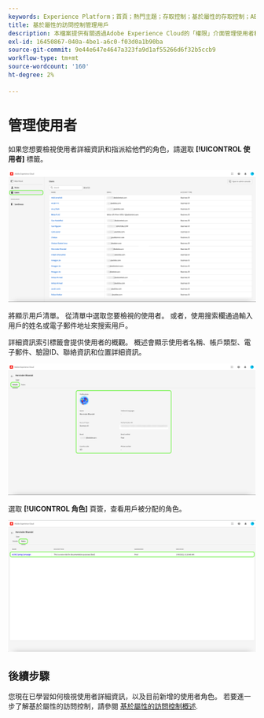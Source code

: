```yaml
---
keywords: Experience Platform；首頁；熱門主題；存取控制；基於屬性的存取控制；ABAC
title: 基於屬性的訪問控制管理用戶
description: 本檔案提供有關透過Adobe Experience Cloud的「權限」介面管理使用者和使用者群組的資訊
exl-id: 16450867-040a-4be1-a6c0-f03d0a1b90ba
source-git-commit: 9e44e647e4647a323fa9d1af55266d6f32b5ccb9
workflow-type: tm+mt
source-wordcount: '160'
ht-degree: 2%

---
```


# 管理使用者

如果您想要檢視使用者詳細資訊和指派給他們的角色，請選取 **[!UICONTROL 使用者]** 標籤。

![flac-users-tab](../../images/flac-ui/flac-users-tab.png)

將顯示用戶清單。 從清單中選取您要檢視的使用者。 或者，使用搜索欄通過輸入用戶的姓名或電子郵件地址來搜索用戶。

詳細資訊索引標籤會提供使用者的概觀。 概述會顯示使用者名稱、帳戶類型、電子郵件、驗證ID、聯絡資訊和位置詳細資訊。

![flac-users-details](../../images/flac-ui/flac-users-details.png)

選取 **[!UICONTROL 角色]** 頁簽，查看用戶被分配的角色。

![flac-users-roles](../../images/flac-ui/flac-users-roles.png)

## 後續步驟

您現在已學習如何檢視使用者詳細資訊，以及目前新增的使用者角色。 若要進一步了解基於屬性的訪問控制，請參閱 [基於屬性的訪問控制概述](../overview.md).
